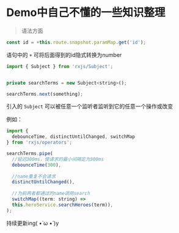 # Demo中自己不懂的一些知识整理

> 语法方面

```js
const id = +this.route.snapshot.paramMap.get('id');
```
语句中的 ```+``` 可将后面得到的id隐式转换为number

```js
import { Subject } from 'rxjs/Subject';


private searchTerms = new Subject<string>();

searchTerms.next(something);
```
引入的 ```Subject``` 可以被任意一个监听者监听到它的任意一个操作或改变

例如：
```js
import {
  debounceTime, distinctUntilChanged, switchMap
} from 'rxjs/operators';

searchTerms.pipe(
  //延迟300ms，使请求的最小间隔定为300ms
  debounceTime(300),
  
  //name重复不会请求
  distinctUntilChanged(),
  
  //为前两者都通过的name调用search
  switchMap((term: string) => 
  this.heroService.searchHeroes(term)),
);
```

持续更新ing( •̀ ω •́ )y
